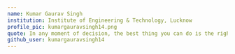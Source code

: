 ```yaml
---
name: Kumar Gaurav Singh
institution: Institute of Engineering & Technology, Lucknow 
profile_pic: kumargauravsingh14.png
quote: In any moment of decision, the best thing you can do is the right thing, the next best thing is the wrong thing, and the worst thing you can do is nothing.
github_user: kumargauravsingh14
---
```

